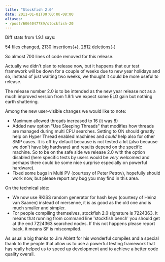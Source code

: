 ```yaml
---
title: "Stockfish 2.0"
date: 2011-01-01T00:00:00-08:00
aliases:
- /post/6064047789/stockfish-20
---
```


Diff stats from 1.9.1 says:

54 files changed, 2130 insertions(+), 2812 deletions(-)

So almost 700 lines of code removed for this release.

Actually we didn't plan to release now, but it happens that our test
framework will be down for a couple of weeks due to new year holidays
and so, instead of just waiting two weeks, we thought it could be more
useful to release.

The release number 2.0 is to be intended as the new year release not as
a much improved version from 1.9.1: we expect some ELO gain but nothing
earth shattering.

Among the new user-visible changes we would like to note:

-   Maximum allowed threads increased to 16 (it was 8)
-   Added new option "Use Sleeping Threads" that modifies how threads
    are managed during multi CPU searches. Setting to ON should greatly
    help on Hyper Thread enabled machines and *could* help also for
    other SMP cases. It is off by default because is not tested a lot
    (also because we don't have big hardware) and results depend on the
    specific machine. So to be on the safe side we release 2.0 with the
    option disabled (here specific tests by users would be *very*
    welcomed and perhaps there could be some nice surprise especially on
    powerful hardware).
-   Fixed some bugs in Multi PV (courtesy of Peter Petrov), hopefully
    should work now, but please report any bug you may find in this
    area.

On the technical side:

-   We now use RKISS random generator for hash keys (courtesy of Heinz
    van Saanen) instead of mersenne, it is as good as the old one and is
    much smaller and simpler.
-   For people compiling themselves, stockfish 2.0 signature is 7224363.
    It means that running from command line 'stockfish bench' you should
    get at the end 7224363 searched nodes. If this not happens please
    report back, it means SF is miscompiled.

As usual a big thanks to Jim Ablett for his wonderful compiles and a
special thank to the people that allow us to use a powerful testing
framework that has really helped us to speed up development and to
achieve a better code quality overall.
